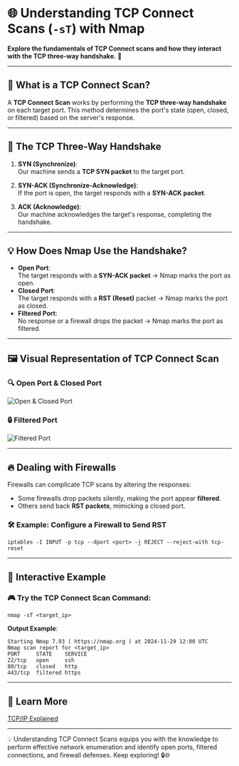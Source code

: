 # 🌐 **Understanding TCP Connect Scans (`-sT`) with Nmap**  
**Explore the fundamentals of TCP Connect scans and how they interact with the TCP three-way handshake.** 🚀

---

## 🔑 **What is a TCP Connect Scan?**
A **TCP Connect Scan** works by performing the **TCP three-way handshake** on each target port. This method determines the port's state (open, closed, or filtered) based on the server's response.

---

## 📖 **The TCP Three-Way Handshake**
1. **SYN (Synchronize)**:  
   Our machine sends a **TCP SYN packet** to the target port.

2. **SYN-ACK (Synchronize-Acknowledge)**:  
   If the port is open, the target responds with a **SYN-ACK packet**.

3. **ACK (Acknowledge)**:  
   Our machine acknowledges the target's response, completing the handshake.

---

## 💡 **How Does Nmap Use the Handshake?**
- **Open Port**:  
  The target responds with a **SYN-ACK packet** → Nmap marks the port as open.  
- **Closed Port**:  
  The target responds with a **RST (Reset)** packet → Nmap marks the port as closed.  
- **Filtered Port**:  
  No response or a firewall drops the packet → Nmap marks the port as filtered.

---

## 🖼️ **Visual Representation of TCP Connect Scan**

### 🔍 **Open Port & Closed Port**
![Open & Closed Port](https://www.techtarget.com/rms/onlineImages/networking-tcp_port_scanning_mobile.png)

### 🔒 **Filtered Port**
![Filtered Port](https://www.keysight.com/blogs/en/tech/nwvs/2020/06/17/media_178367e973c1c575418e451f2904824393631c258.png?width=750&format=png&optimize=medium)

---

## 🔥 **Dealing with Firewalls**

Firewalls can complicate TCP scans by altering the responses:  
- Some firewalls drop packets silently, making the port appear **filtered**.  
- Others send back **RST packets**, mimicking a closed port.  

### 🛠️ Example: Configure a Firewall to Send RST  
```
iptables -I INPUT -p tcp --dport <port> -j REJECT --reject-with tcp-reset
```

---

## 📝 Interactive Example

### 🎮 Try the TCP Connect Scan Command:

```
nmap -sT <target_ip>
```

**Output Example**:
```
Starting Nmap 7.93 ( https://nmap.org ) at 2024-11-29 12:00 UTC
Nmap scan report for <target_ip>
PORT     STATE    SERVICE
22/tcp   open     ssh
80/tcp   closed   http
443/tcp  filtered https
```

---

## 📘 Learn More

[TCP/IP Explained](https://www.fortinet.com/resources/cyberglossary/tcp-ip)

---

💡 Understanding TCP Connect Scans equips you with the knowledge to perform effective network enumeration and identify open ports, filtered connections, and firewall defenses. Keep exploring! 🔒🌐
